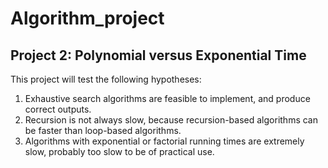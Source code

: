 # Algorithm_project

## Project 2: Polynomial versus Exponential Time

This project will test the following hypotheses:
1. Exhaustive search algorithms are feasible to implement, and produce correct outputs.
2. Recursion is not always slow, because recursion-based algorithms can be faster than loop-based algorithms.
3. Algorithms with exponential or factorial running times are extremely slow, probably too slow to be of practical use.
